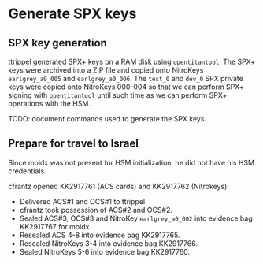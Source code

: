 # Generate SPX keys

## SPX key generation

ttrippel generated SPX+ keys on a RAM disk using `opentitantool`.
The SPX+ keys were archived into a ZIP file and copied onto NitroKeys `earlgrey_a0_005` and `earlgrey_a0_006`.
The `test_0` and `dev_0` SPX private keys were copied onto NitroKeys 000-004 so that we can perform SPX+ signing with `opentitantool` until such time as we can perform SPX+ operations with the HSM.

TODO: document commands used to generate the SPX keys.

## Prepare for travel to Israel

Since moidx was not present for HSM initialization, he did not have his HSM credentials.

cfrantz opened KK2917761 (ACS cards) and KK2917762 (Nitrokeys):
- Delivered ACS#1 and OCS#1 to ttrippel.
- cfrantz took possession of ACS#2 and OCS#2.
- Sealed ACS#3, OCS#3 and NitroKey `earlgrey_a0_002` into evidence bag KK2917767 for moidx.
- Resealed ACS 4-8 into evidence bag KK2917765.
- Resealed NitroKeys 3-4 into evidence bag KK2917766.
- Sealed NitroKeys 5-6 into evidence bag KK2917760.
